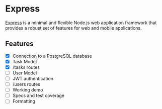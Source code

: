 # Express
[Express](https://github.com/expressjs/express) is a minimal and flexible Node.js web application framework that provides a robust set of features for web and mobile applications.

## Features
- [x] Connection to a PostgreSQL database
- [x] Task Model
- [x] /tasks routes
- [ ] User Model
- [ ] JWT authentication
- [ ] /users routes
- [ ] Working demo
- [ ] Specs and test coverage
- [ ] Formatting
